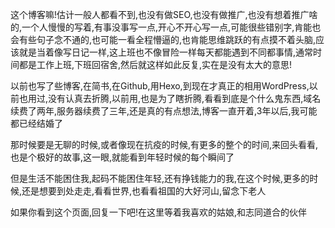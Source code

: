 这个博客嘛!估计一般人都看不到,也没有做SEO,也没有做推广,也没有想着推广啥的,一个人慢慢的写着,有事没事写一点,开心不开心写一点,可能很些错别字,肯能也会有些句子念不通的,也可能一看全程懵逼的,也肯能思维跳跃的有点摸不着头脑,应该就是当着像写日记一样,这上班也不像冒险一样每天都能遇到不同都事情,通常时间都是工作上班,下班回宿舍,然后就这样如此反复,实在是没有太大的意思!

以前也写了些博客,在简书,在Github,用Hexo,到现在才真正的相用WordPress,以前也用过,没有认真去折腾,以前用,也是为了瞎折腾,看看到底是个什么鬼东西,域名续费了两年,服务器续费了三年,还是真的有点想法,博客一直开着,3年以后,我可能都已经结婚了

那时候要是无聊的时候,或者像现在抗疫的时候,有更多的整个的时间,来回头看看,也是个极好的故事,这一眼,就能看到年轻时候的每个瞬间了

但是生活不能困住我,起码不能困住年轻,还有挣钱能力的我,在这个时候,更多的时候,还是想要到处走走,看看世界,也看看祖国的大好河山,留念下老人

如果你看到这个页面,回复一下吧!在这里等着我喜欢的姑娘,和志同道合的伙伴
